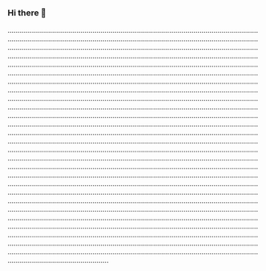 ### Hi there 👋

......................................................................................................................................................................................................................................................................................................................................................................................................................................................................................................................................................................................................................................................................................................................................................................................................................................................................................................................................................................................................................................................................................................................................................................................................................................................................................................................................................................................................................................................................................................................................................................................................................................................................................................................................................................................................................................................................................................................................................................................................................................................................................................................................................................................................................................................................................................................................................................................................................................................................................................................................................................................................................................................................................................................................................................................................................................................................................................................................................................................................................................................................................................................................................................................................................................................................................................................................................................................................................................................................................................................................